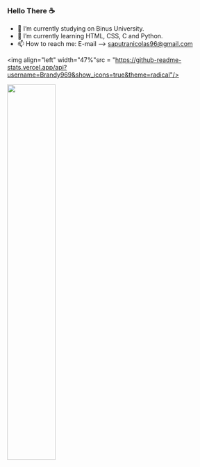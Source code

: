 ### Hello There ☕

- 📖 I’m currently studying on Binus University.
- 🌱 I’m currently learning HTML, CSS, C and Python.
- 📫 How to reach me: E-mail --> saputranicolas96@gmail.com

<img align="left" width="47%"src = "https://github-readme-stats.vercel.app/api?username=Brandy969&show_icons=true&theme=radical"/>

<img align="left" width="47%" src = "https://github-readme-stats.vercel.app/api/top-langs/?username=Brandy969&layout=compact"/>
